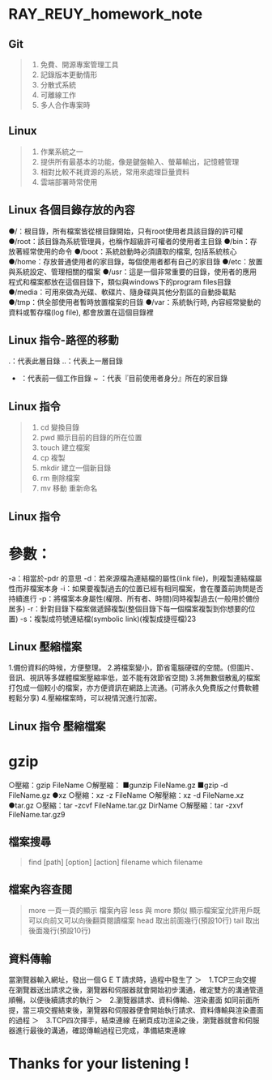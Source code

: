 # RAY_REUY_homework_note
## Git
>1. 免費、開源專案管理工具
>2. 記錄版本更動情形
>3. 分散式系統
>4. 可離線工作
>5. 多人合作專案時
## Linux
>1. 作業系統之一
>2. 提供所有最基本的功能，像是鍵盤輸入、螢幕輸出，記憶體管理
>3. 相對比較不耗資源的系統，常用來處理巨量資料
>4. 雲端部署時常使用
## Linux 各個目錄存放的內容
●/：根目錄，所有檔案皆從根目錄開始，只有root使用者具該目錄的許可權
●/root：該目錄為系統管理員，也稱作超級許可權者的使用者主目錄
●/bin：存放著經常使用的命令
●/boot：系統啟動時必須讀取的檔案, 包括系統核心
●/home：存放普通使用者的家目錄，每個使用者都有自己的家目錄
●/etc：放置與系統設定、管理相關的檔案
●/usr：這是一個非常重要的目錄，使用者的應用程式和檔案都放在這個目錄下，類似與windows下的program files目錄
●/media：可用來做為光碟、軟碟片、隨身碟與其他分割區的自動掛載點
●/tmp：供全部使用者暫時放置檔案的目錄
●/var：系統執行時, 內容經常變動的資料或暫存檔(log file), 都會放置在這個目錄裡
## Linux 指令-路徑的移動
.：代表此層目錄
..：代表上一層目錄
- ：代表前一個工作目錄
~ ：代表『目前使用者身分』所在的家目錄
## Linux 指令
>1. cd 變換目錄
>2. pwd 顯示目前的目錄的所在位置
>3. touch 建立檔案
>4. cp 複製
>5. mkdir 建立一個新目錄
>6. rm 刪除檔案
>7. mv 移動 重新命名
## Linux 指令
# 參數：
-a：相當於-pdr 的意思
-d：若來源檔為連結檔的屬性(link file)，則複製連結檔屬性而非檔案本身
-i：如果要複製過去的位置已經有相同檔案，會在覆蓋前詢問是否持續進行
-p：將檔案本身屬性(權限、所有者、時間)同時複製過去(一般用於備份居多)
-r：針對目錄下檔案做遞歸複製(整個目錄下每一個檔案複製到你想要的位置)
-s：複製成符號連結檔(symbolic link)(複製成捷徑檔)23
## Linux 壓縮檔案
1.備份資料的時候，方便整理。
2.將檔案變小，節省電腦硬碟的空間。(但圖片、音訊、視訊等多媒體檔案壓縮率低，並不能有效節省空間)
3.將無數個散亂的檔案打包成一個較小的檔案，亦方便資訊在網路上流通。(可將永久免費版之付費軟體輕鬆分享)
4.壓縮檔案時，可以視情況進行加密。
## Linux 指令 壓縮檔案
# gzip
○壓縮：gzip FileName
○解壓縮：
■gunzip FileName.gz
■gzip -d FileName.gz
●xz
○壓縮：xz -z FileName
○解壓縮：xz -d FileName.xz
●tar.gz
○壓縮：tar -zcvf FileName.tar.gz DirName
○解壓縮：tar -zxvf FileName.tar.gz9
## 檔案搜尋
> find [path] [option] [action] filename
> which filename
## 檔案內容查閱
> more 一頁一頁的顯示 檔案內容
> less 與 more 類似 顯示檔案室允許用戶既可以向前又可以向後翻頁閱讀檔案
> head 取出前面幾行(預設10行)
> tail 取出後面幾行(預設10行)
## 資料傳輸
當瀏覽器輸入網址，發出一個ＧＥＴ請求時，過程中發生了
＞　1.TCP三向交握
在瀏覽器送出請求之後，瀏覽器和伺服器就會開始初步溝通，確定雙方的溝通管道順暢，以便後續請求的執行
＞　2.瀏覽器請求、資料傳輸、渲染畫面
如同前面所提，當三項交握結束後，瀏覽器和伺服器便會開始執行請求、資料傳輸與渲染畫面的過程
＞　3.TCP四次揮手，結束連線
在網頁成功渲染之後，瀏覽器就會和伺服器進行最後的溝通，確認傳輸過程已完成，準備結束連線
# Thanks for your listening !
